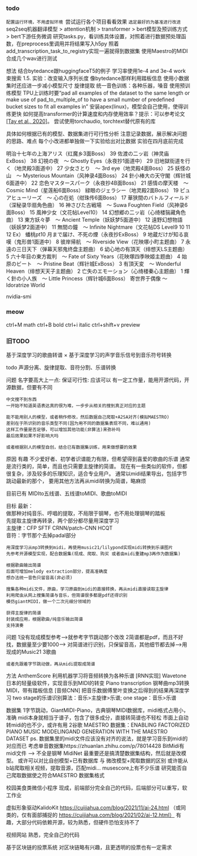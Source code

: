 ### todo
`配置运行环境，不用虚拟环境
`尝试运行各个项目看看效果
`选定最好的为基准进行改进
`seq2seq机器翻译模型 > attention机制 > transformer > bert模型及预训练方式 > bert下游任务微调
研究tasks.py，看训练具体设置，对照着进行数据预处理函数，在preprocess里调用并将结果写入h5py
照着add_transcription_task_to_registry实现一遍就得到数据集
使用Maestro的MIDI合成几个wav进行测试


想法
  结合bytedance跟huggingfaceT5的例子
  学习率使用1e-4 and 3e-4 work
  束搜索
  1.5. 实验：改变输入序列长度
  像bytedance那样利用踏板信息
  使用小数据集时还应进一步减小模型尺寸
  旋律提取 统一音色训练：各种乐器，嗓音
  使用预训练模型
  TPU上训练时要“pad all examples of the dataset to the same length or make use of pad_to_multiple_of to have a small number of predefined bucket sizes to fit all examples in”
  安装apex(linux)，模型会自己使用，使得训练更快
  如何提高transformer的计算速度和内存使用效率？提示：可以参考论文 [[Tay et al., 2020]](https://zh-v2.d2l.ai/chapter_references/zreferences.html#tay-dehghani-bahri-ea-2020)。
  尝试使用torchaudio, torchtext替代原有的库

具体如何根据已有的模型、数据集进行可行性分析
注意记录数据，展示解决问题的思路、难点
每个小改进都单独做一下实验给出对比数据
实验在四月底前完成



明治十七年の上海アリス（红魔乡3面Boss）
39 佐渡の二ッ岩（神灵庙ExBoss）
38 幻視の夜　～ Ghostly Eyes（永夜抄1面道中）
29 旧地獄街道を行く（地灵殿3面道中）
27 少女さとり　～ 3rd eye（地灵殿4面Boss）
25 妖怪の山　～ Mysterious Mountain（风神录4面Boss）
24 針小棒大の天守閣（辉针城6面道中）
22 恋色マスタースパーク（永夜抄4B面Boss）
21 感情の摩天楼　～ Cosmic Mind（星莲船6面Boss）
緑眼のジェラシー（地灵殿2面Boss）
19 ピュアヒューリーズ　～ 心の在処（绀珠传6面Boss）
17 華狭間のバトルフィールド（深秘录华扇角色曲）
16 神さびた古戦場　～ Suwa Foughten Field（风神录6面Boss）
15 風神少女（文花帖Level10）
14 幻想郷の二ッ岩（心绮楼猯藏角色曲）
13 東方妖々夢　～ Ancient Temple（妖妖梦5面道中）
12 遠野幻想物語（妖妖梦2面道中）
11 無間の鐘　～ Infinite Nightmare（文花帖DS Level9 10 11 12 Ex）
蟠桃pt10 月まで届け、不死の煙（永夜抄ExBoss）
9 地蔵だけが知る哀嘆（鬼形兽1面道中）
8 彼岸帰航　～ Riverside View（花映塚小町主题曲）
7 永遠の三日天下（弹幕天邪鬼终盘主题曲）
6 幼心地の有頂天（绯想天LS主题曲）
5 六十年目の東方裁判　～ Fate of Sixty Years（花映塚四季映姬主题曲）
4 始原のビート　～ Pristine Beat（辉针城ExBoss）
3 有頂天変　～ Wonderful Heaven（绯想天天子主题曲）
2 亡失のエモーション（心绮楼秦心主题曲）
1 輝く針の小人族　～ Little Princess（辉针城6面Boss）
寄世界于偶像 ～ Idoratrize World

nvidia-smi

### meow

ctrl+M math
ctrl+B bold
ctrl+i italic
ctrl+shift+v preview


### 旧TODO
基于深度学习的歌曲转谱 ×
基于深度学习的声学音乐信号到音乐符号转换

  todo
    声源分离、旋律提取、音符分割、乐谱转换
  
   问题
    名字要高大上一点: 
    保证可行性: 应该可以
    有一定工作量，能用开源代码，开源数据，但要有不同
    
    中文搜不到东西
    一开始不知道英语表达真的很为难，一步步从相关的搜到真正对应的主题
    
    能不能用别人的模型，或者稍作修改，然后数据自己爬取+A2SA对齐(模拟MAESTRO)
    差别在于所识别的音乐类型不同(因为用不同的数据集表现不同，难以通用)
    这样工作量是否足够，可以增加其他功能(非算法)来弥补吗
    最后效果如果不好影响大吗
    
    或者根据别人的模型自创，结合已有数据集训练，用来做想要的效果
    
  原因
    有趣
    不少爱好者、初学者识谱能力有限，但希望得到喜爱的歌曲的乐谱
    通常是流行类的，简单，而且也只需要主旋律的简谱。
    现在有一些类似的软件，但都很复杂，涉及较多的乐理知识，适合专业用户。
    通常以midi结果导出，包括字节跳动最新的那个，
    要用其他方法再从midi转换为简谱，略麻烦

  目前已有
    MIDIto五线谱、五线谱toMIDI、歌曲toMIDI
  
  目标
    最新：  
    做那种对纯音乐、哼唱的提取，不局限于钢琴，也不用处理钢琴的踏板  
    先提取主旋律再转录，两个部分都尽量用深度学习  
    主旋律：CFP SFTF CRNN/patch-CNN HCQT  
    音符：字节那个去掉padal部分

    用深度学习从mp3转换到midi，再使用music21/lilypond实现midi转换到乐谱图片
    先参考开源模型实现，配合数据集(现成、爬取、购买 或者由midi重建mp3再作为数据集)
    
    根据歌曲输出简谱
    后面可增加melody extraction部分，提高准确度
    想办法统一音色只留音高(非必须)
    
    搜集各种midi文件，原曲，学习原曲到midi的直接转换，再从midi直接读取主旋律
    利用爬虫从网上搜集简谱与音乐，但简谱很多都是pdf还得识别
    模仿giantMIDI，做一个二次元细分领域的

    获得主旋律的简谱
    封装成应用，根据歌曲/纯音乐输出简谱
    支持演奏

  
  问题
    1没有现成模型参考-->就参考字节跳动那个改改
    2简谱都是pdf，而且不好找，数据量至少要1000--> 对简谱进行识别，只保留音高，其他细节都去掉-->用现成的Music21
    3歌曲
    
    或者先跟着字节跳动做，再从midi提取成简谱
    
  方法
    AnthemScore 利用机器学习将音频转换为各种乐谱 [RNN实现]
    Wavetone 日本的轻量级软件，实现音乐到MIDI的转变
    Piano transcription 钢琴曲mp3转换MIDI，带有踏板信息 [音频CNN]
    把音乐数据傅里叶变换之后得到的结果再深度学习
    two stage的乐谱识别算法：音乐>主旋律>乐谱; one stage：音乐>乐谱
    
  数据集
    1字节跳动，GiantMIDI-Piano，古典钢琴MIDI数据库，midi格式占用小，准确 midi本身就相当于谱子，包含了很多成分，直接转简谱也不轻松
    市面上自动转midi的也不少，或许有用
    2谷歌 MAESTRO 数据集：ENABLING FACTORIZED PIANO MUSIC MODELINGAND GENERATION WITH THE MAESTRO DATASET
    ps. 数据集里的midi文件应该没有对齐的说法，就是学习音乐到midi的对应而已
    考虑单音数据集https://zhuanlan.zhihu.com/p/78014428
    BitMidi有midi文件 --> 不全是钢琴
    MidiNet
    最重要还是搞清楚数据集结构，然后就是改模型。
    或许可以对比自创模型+已有数据库 与 微改模型+爬取数据的区别
    或许能从b站爬取相关视频，提取音源，匹配midi...
    musescore上有不少乐谱
    研究能否自己爬取数据使之符合MAESTRO 数据集格式

校园美食类微信小程序
  现成，前端部分完全自己的代码，后端部分可以重写，软工作业

虚拟形象驱动KalidoKit https://cuijiahua.com/blog/2021/11/ai-24.html
  （或同类的，仅有面部捕捉的 https://cuijiahua.com/blog/2021/02/ai-12.html）
  有趣，大部分代码依赖开源，较为熟悉，但硬件恐怕支持不了

视频网站
  熟悉，完全自己的代码
  
基于区块链的投票系统
  对区块链略有兴趣，且更透明的投票也有一定需求

